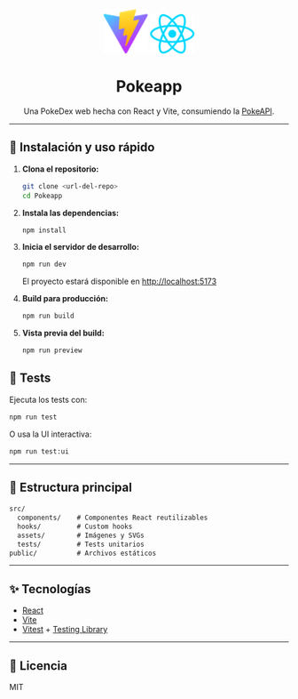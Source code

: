 
<div align="center">
  <img src="public/vite.svg" alt="Vite Logo" width="80"/>
  <img src="src/assets/react.svg" alt="React Logo" width="80"/>
  <h1>Pokeapp</h1>
  <p>Una PokeDex web hecha con React y Vite, consumiendo la <a href="https://pokeapi.co/">PokeAPI</a>.</p>
</div>

---

## 🚀 Instalación y uso rápido

1. **Clona el repositorio:**
	```bash
	git clone <url-del-repo>
	cd Pokeapp
	```

2. **Instala las dependencias:**
	```bash
	npm install
	```

3. **Inicia el servidor de desarrollo:**
	```bash
	npm run dev
	```
	El proyecto estará disponible en [http://localhost:5173](http://localhost:5173)

4. **Build para producción:**
	```bash
	npm run build
	```

5. **Vista previa del build:**
	```bash
	npm run preview
	```

## 🧪 Tests

Ejecuta los tests con:
```bash
npm run test
```
O usa la UI interactiva:
```bash
npm run test:ui
```

---

## 📁 Estructura principal

```
src/
  components/    # Componentes React reutilizables
  hooks/         # Custom hooks
  assets/        # Imágenes y SVGs
  tests/         # Tests unitarios
public/          # Archivos estáticos
```

---

## ✨ Tecnologías

- [React](https://react.dev/)
- [Vite](https://vitejs.dev/)
- [Vitest](https://vitest.dev/) + [Testing Library](https://testing-library.com/)

---

## 📜 Licencia

MIT
